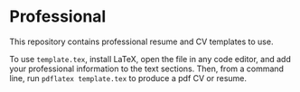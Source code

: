 # Professional
This repository contains professional resume and CV templates to use.

To use `template.tex`, install LaTeX, open the file in any code editor, and add your professional information to the text sections. Then, from a command line, run `pdflatex template.tex` to produce a pdf CV or resume. 
